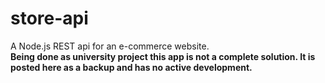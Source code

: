 # store-api
A Node.js REST api for an e-commerce website.<br>
<b>Being done as university project this app is not a complete solution. It is posted here as a backup and has no active development.</b>
